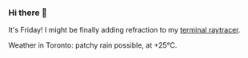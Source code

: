 ### Hi there :wave:

It's Friday! I might be finally adding refraction to my [terminal raytracer](https://github.com/bewuethr/bash-raytracer).

Weather in Toronto: patchy rain possible, at +25°C.
